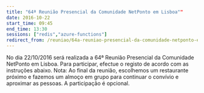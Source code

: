 ```yaml
---
title: "64ª Reunião Presencial da Comunidade NetPonto em Lisboa""
date: 2016-10-22
start_time: 09:45
end_time: 13:30
sessions: ["redis","azure-functions"]
redirect_from: /reuniao/64a-reuniao-presencial-da-comunidade-netponto-em-lisboa/
---
```

No dia 22/10/2016 será realizada a 64ª Reunião Presencial da Comunidade NetPonto em Lisboa. Para participar, efectue o registo de acordo com as instruções abaixo.
Nota: Ao final da reunião, escolhemos um restaurante próximo e fazemos um almoço em grupo para continuar o convívio e aproximar as pessoas. A participação é opcional.